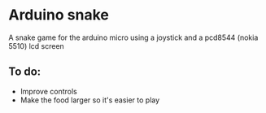 # Arduino snake
A snake game for the arduino micro using a joystick and a pcd8544 (nokia 5510) lcd screen

## To do:
* Improve controls
* Make the food larger so it's easier to play
